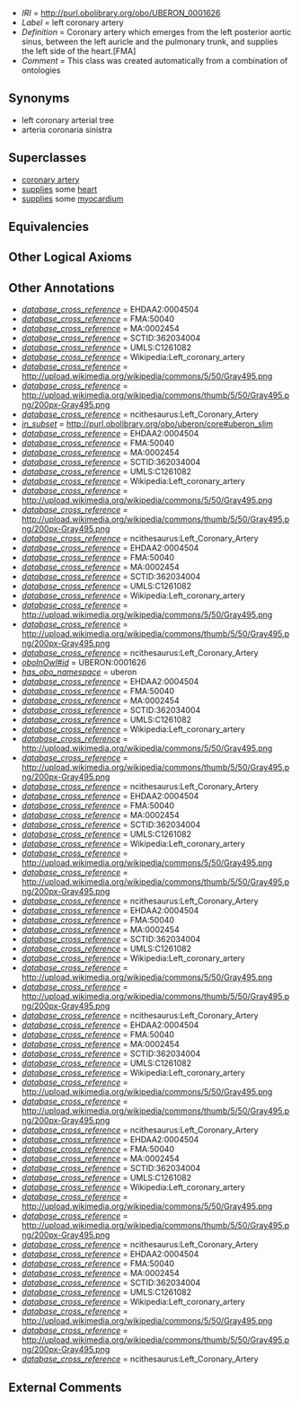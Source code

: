  * *IRI* = http://purl.obolibrary.org/obo/UBERON_0001626
 * *Label* = left coronary artery
 * *Definition* = Coronary artery which emerges from the left posterior aortic sinus, between the left auricle and the pulmonary trunk, and supplies the left side of the heart.[FMA]
 * *Comment* = This class was created automatically from a combination of ontologies

## Synonyms

 * left coronary arterial tree
 * arteria coronaria sinistra

## Superclasses

 * [coronary artery](../../UBERON/21/UBERON_0001621.md)
 * [supplies](../../FMA/03/FMA_86003.md) some [heart](../../UBERON/48/UBERON_0000948.md)
 * [supplies](../../FMA/03/FMA_86003.md) some [myocardium](../../UBERON/49/UBERON_0002349.md)

## Equivalencies


## Other Logical Axioms


## Other Annotations

 * *[database_cross_reference](../../ef/oboInOwl#hasDbXref.md)* = EHDAA2:0004504
 * *[database_cross_reference](../../ef/oboInOwl#hasDbXref.md)* = FMA:50040
 * *[database_cross_reference](../../ef/oboInOwl#hasDbXref.md)* = MA:0002454
 * *[database_cross_reference](../../ef/oboInOwl#hasDbXref.md)* = SCTID:362034004
 * *[database_cross_reference](../../ef/oboInOwl#hasDbXref.md)* = UMLS:C1261082
 * *[database_cross_reference](../../ef/oboInOwl#hasDbXref.md)* = Wikipedia:Left_coronary_artery
 * *[database_cross_reference](../../ef/oboInOwl#hasDbXref.md)* = http://upload.wikimedia.org/wikipedia/commons/5/50/Gray495.png
 * *[database_cross_reference](../../ef/oboInOwl#hasDbXref.md)* = http://upload.wikimedia.org/wikipedia/commons/thumb/5/50/Gray495.png/200px-Gray495.png
 * *[database_cross_reference](../../ef/oboInOwl#hasDbXref.md)* = ncithesaurus:Left_Coronary_Artery
 * *[in_subset](../../et/oboInOwl#inSubset.md)* = http://purl.obolibrary.org/obo/uberon/core#uberon_slim
 * *[database_cross_reference](../../ef/oboInOwl#hasDbXref.md)* = EHDAA2:0004504
 * *[database_cross_reference](../../ef/oboInOwl#hasDbXref.md)* = FMA:50040
 * *[database_cross_reference](../../ef/oboInOwl#hasDbXref.md)* = MA:0002454
 * *[database_cross_reference](../../ef/oboInOwl#hasDbXref.md)* = SCTID:362034004
 * *[database_cross_reference](../../ef/oboInOwl#hasDbXref.md)* = UMLS:C1261082
 * *[database_cross_reference](../../ef/oboInOwl#hasDbXref.md)* = Wikipedia:Left_coronary_artery
 * *[database_cross_reference](../../ef/oboInOwl#hasDbXref.md)* = http://upload.wikimedia.org/wikipedia/commons/5/50/Gray495.png
 * *[database_cross_reference](../../ef/oboInOwl#hasDbXref.md)* = http://upload.wikimedia.org/wikipedia/commons/thumb/5/50/Gray495.png/200px-Gray495.png
 * *[database_cross_reference](../../ef/oboInOwl#hasDbXref.md)* = ncithesaurus:Left_Coronary_Artery
 * *[database_cross_reference](../../ef/oboInOwl#hasDbXref.md)* = EHDAA2:0004504
 * *[database_cross_reference](../../ef/oboInOwl#hasDbXref.md)* = FMA:50040
 * *[database_cross_reference](../../ef/oboInOwl#hasDbXref.md)* = MA:0002454
 * *[database_cross_reference](../../ef/oboInOwl#hasDbXref.md)* = SCTID:362034004
 * *[database_cross_reference](../../ef/oboInOwl#hasDbXref.md)* = UMLS:C1261082
 * *[database_cross_reference](../../ef/oboInOwl#hasDbXref.md)* = Wikipedia:Left_coronary_artery
 * *[database_cross_reference](../../ef/oboInOwl#hasDbXref.md)* = http://upload.wikimedia.org/wikipedia/commons/5/50/Gray495.png
 * *[database_cross_reference](../../ef/oboInOwl#hasDbXref.md)* = http://upload.wikimedia.org/wikipedia/commons/thumb/5/50/Gray495.png/200px-Gray495.png
 * *[database_cross_reference](../../ef/oboInOwl#hasDbXref.md)* = ncithesaurus:Left_Coronary_Artery
 * *[oboInOwl#id](../../id/oboInOwl#id.md)* = UBERON:0001626
 * *[has_obo_namespace](../../ce/oboInOwl#hasOBONamespace.md)* = uberon
 * *[database_cross_reference](../../ef/oboInOwl#hasDbXref.md)* = EHDAA2:0004504
 * *[database_cross_reference](../../ef/oboInOwl#hasDbXref.md)* = FMA:50040
 * *[database_cross_reference](../../ef/oboInOwl#hasDbXref.md)* = MA:0002454
 * *[database_cross_reference](../../ef/oboInOwl#hasDbXref.md)* = SCTID:362034004
 * *[database_cross_reference](../../ef/oboInOwl#hasDbXref.md)* = UMLS:C1261082
 * *[database_cross_reference](../../ef/oboInOwl#hasDbXref.md)* = Wikipedia:Left_coronary_artery
 * *[database_cross_reference](../../ef/oboInOwl#hasDbXref.md)* = http://upload.wikimedia.org/wikipedia/commons/5/50/Gray495.png
 * *[database_cross_reference](../../ef/oboInOwl#hasDbXref.md)* = http://upload.wikimedia.org/wikipedia/commons/thumb/5/50/Gray495.png/200px-Gray495.png
 * *[database_cross_reference](../../ef/oboInOwl#hasDbXref.md)* = ncithesaurus:Left_Coronary_Artery
 * *[database_cross_reference](../../ef/oboInOwl#hasDbXref.md)* = EHDAA2:0004504
 * *[database_cross_reference](../../ef/oboInOwl#hasDbXref.md)* = FMA:50040
 * *[database_cross_reference](../../ef/oboInOwl#hasDbXref.md)* = MA:0002454
 * *[database_cross_reference](../../ef/oboInOwl#hasDbXref.md)* = SCTID:362034004
 * *[database_cross_reference](../../ef/oboInOwl#hasDbXref.md)* = UMLS:C1261082
 * *[database_cross_reference](../../ef/oboInOwl#hasDbXref.md)* = Wikipedia:Left_coronary_artery
 * *[database_cross_reference](../../ef/oboInOwl#hasDbXref.md)* = http://upload.wikimedia.org/wikipedia/commons/5/50/Gray495.png
 * *[database_cross_reference](../../ef/oboInOwl#hasDbXref.md)* = http://upload.wikimedia.org/wikipedia/commons/thumb/5/50/Gray495.png/200px-Gray495.png
 * *[database_cross_reference](../../ef/oboInOwl#hasDbXref.md)* = ncithesaurus:Left_Coronary_Artery
 * *[database_cross_reference](../../ef/oboInOwl#hasDbXref.md)* = EHDAA2:0004504
 * *[database_cross_reference](../../ef/oboInOwl#hasDbXref.md)* = FMA:50040
 * *[database_cross_reference](../../ef/oboInOwl#hasDbXref.md)* = MA:0002454
 * *[database_cross_reference](../../ef/oboInOwl#hasDbXref.md)* = SCTID:362034004
 * *[database_cross_reference](../../ef/oboInOwl#hasDbXref.md)* = UMLS:C1261082
 * *[database_cross_reference](../../ef/oboInOwl#hasDbXref.md)* = Wikipedia:Left_coronary_artery
 * *[database_cross_reference](../../ef/oboInOwl#hasDbXref.md)* = http://upload.wikimedia.org/wikipedia/commons/5/50/Gray495.png
 * *[database_cross_reference](../../ef/oboInOwl#hasDbXref.md)* = http://upload.wikimedia.org/wikipedia/commons/thumb/5/50/Gray495.png/200px-Gray495.png
 * *[database_cross_reference](../../ef/oboInOwl#hasDbXref.md)* = ncithesaurus:Left_Coronary_Artery
 * *[database_cross_reference](../../ef/oboInOwl#hasDbXref.md)* = EHDAA2:0004504
 * *[database_cross_reference](../../ef/oboInOwl#hasDbXref.md)* = FMA:50040
 * *[database_cross_reference](../../ef/oboInOwl#hasDbXref.md)* = MA:0002454
 * *[database_cross_reference](../../ef/oboInOwl#hasDbXref.md)* = SCTID:362034004
 * *[database_cross_reference](../../ef/oboInOwl#hasDbXref.md)* = UMLS:C1261082
 * *[database_cross_reference](../../ef/oboInOwl#hasDbXref.md)* = Wikipedia:Left_coronary_artery
 * *[database_cross_reference](../../ef/oboInOwl#hasDbXref.md)* = http://upload.wikimedia.org/wikipedia/commons/5/50/Gray495.png
 * *[database_cross_reference](../../ef/oboInOwl#hasDbXref.md)* = http://upload.wikimedia.org/wikipedia/commons/thumb/5/50/Gray495.png/200px-Gray495.png
 * *[database_cross_reference](../../ef/oboInOwl#hasDbXref.md)* = ncithesaurus:Left_Coronary_Artery
 * *[database_cross_reference](../../ef/oboInOwl#hasDbXref.md)* = EHDAA2:0004504
 * *[database_cross_reference](../../ef/oboInOwl#hasDbXref.md)* = FMA:50040
 * *[database_cross_reference](../../ef/oboInOwl#hasDbXref.md)* = MA:0002454
 * *[database_cross_reference](../../ef/oboInOwl#hasDbXref.md)* = SCTID:362034004
 * *[database_cross_reference](../../ef/oboInOwl#hasDbXref.md)* = UMLS:C1261082
 * *[database_cross_reference](../../ef/oboInOwl#hasDbXref.md)* = Wikipedia:Left_coronary_artery
 * *[database_cross_reference](../../ef/oboInOwl#hasDbXref.md)* = http://upload.wikimedia.org/wikipedia/commons/5/50/Gray495.png
 * *[database_cross_reference](../../ef/oboInOwl#hasDbXref.md)* = http://upload.wikimedia.org/wikipedia/commons/thumb/5/50/Gray495.png/200px-Gray495.png
 * *[database_cross_reference](../../ef/oboInOwl#hasDbXref.md)* = ncithesaurus:Left_Coronary_Artery
 * *[database_cross_reference](../../ef/oboInOwl#hasDbXref.md)* = EHDAA2:0004504
 * *[database_cross_reference](../../ef/oboInOwl#hasDbXref.md)* = FMA:50040
 * *[database_cross_reference](../../ef/oboInOwl#hasDbXref.md)* = MA:0002454
 * *[database_cross_reference](../../ef/oboInOwl#hasDbXref.md)* = SCTID:362034004
 * *[database_cross_reference](../../ef/oboInOwl#hasDbXref.md)* = UMLS:C1261082
 * *[database_cross_reference](../../ef/oboInOwl#hasDbXref.md)* = Wikipedia:Left_coronary_artery
 * *[database_cross_reference](../../ef/oboInOwl#hasDbXref.md)* = http://upload.wikimedia.org/wikipedia/commons/5/50/Gray495.png
 * *[database_cross_reference](../../ef/oboInOwl#hasDbXref.md)* = http://upload.wikimedia.org/wikipedia/commons/thumb/5/50/Gray495.png/200px-Gray495.png
 * *[database_cross_reference](../../ef/oboInOwl#hasDbXref.md)* = ncithesaurus:Left_Coronary_Artery

## External Comments

